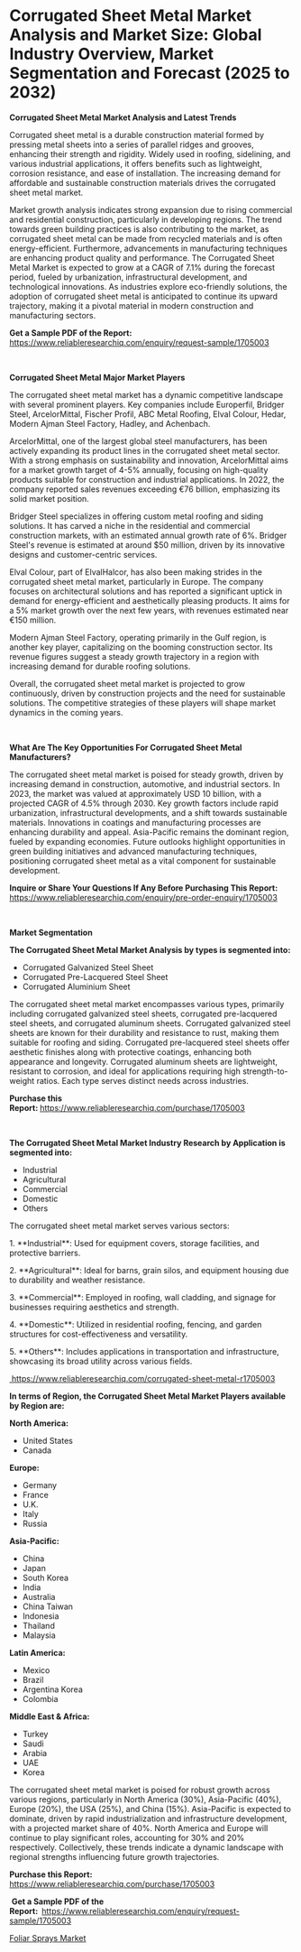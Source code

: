 <p><h1>Corrugated Sheet Metal Market Analysis and Market Size: Global Industry Overview, Market Segmentation and Forecast (2025 to 2032)</h1></p><p><strong>Corrugated Sheet Metal Market Analysis and Latest Trends</strong></p>
<p><p>Corrugated sheet metal is a durable construction material formed by pressing metal sheets into a series of parallel ridges and grooves, enhancing their strength and rigidity. Widely used in roofing, sidelining, and various industrial applications, it offers benefits such as lightweight, corrosion resistance, and ease of installation. The increasing demand for affordable and sustainable construction materials drives the corrugated sheet metal market.</p><p>Market growth analysis indicates strong expansion due to rising commercial and residential construction, particularly in developing regions. The trend towards green building practices is also contributing to the market, as corrugated sheet metal can be made from recycled materials and is often energy-efficient. Furthermore, advancements in manufacturing techniques are enhancing product quality and performance. The Corrugated Sheet Metal Market is expected to grow at a CAGR of 7.1% during the forecast period, fueled by urbanization, infrastructural development, and technological innovations. As industries explore eco-friendly solutions, the adoption of corrugated sheet metal is anticipated to continue its upward trajectory, making it a pivotal material in modern construction and manufacturing sectors.</p></p>
<p><strong>Get a Sample PDF of the Report:&nbsp;</strong> <a href="https://www.reliableresearchiq.com/enquiry/request-sample/1705003?utm_campaign=2269&utm_medium=2&utm_source=Github&utm_content=ia&utm_term=27032025&utm_id=corrugated-sheet-metal">https://www.reliableresearchiq.com/enquiry/request-sample/1705003</a></p>
<p>&nbsp;</p>
<p><strong>Corrugated Sheet Metal Major Market Players</strong></p>
<p><p>The corrugated sheet metal market has a dynamic competitive landscape with several prominent players. Key companies include Europerfil, Bridger Steel, ArcelorMittal, Fischer Profil, ABC Metal Roofing, Elval Colour, Hedar, Modern Ajman Steel Factory, Hadley, and Achenbach. </p><p>ArcelorMittal, one of the largest global steel manufacturers, has been actively expanding its product lines in the corrugated sheet metal sector. With a strong emphasis on sustainability and innovation, ArcelorMittal aims for a market growth target of 4-5% annually, focusing on high-quality products suitable for construction and industrial applications. In 2022, the company reported sales revenues exceeding €76 billion, emphasizing its solid market position.</p><p>Bridger Steel specializes in offering custom metal roofing and siding solutions. It has carved a niche in the residential and commercial construction markets, with an estimated annual growth rate of 6%. Bridger Steel's revenue is estimated at around $50 million, driven by its innovative designs and customer-centric services.</p><p>Elval Colour, part of ElvalHalcor, has also been making strides in the corrugated sheet metal market, particularly in Europe. The company focuses on architectural solutions and has reported a significant uptick in demand for energy-efficient and aesthetically pleasing products. It aims for a 5% market growth over the next few years, with revenues estimated near €150 million.</p><p>Modern Ajman Steel Factory, operating primarily in the Gulf region, is another key player, capitalizing on the booming construction sector. Its revenue figures suggest a steady growth trajectory in a region with increasing demand for durable roofing solutions.</p><p>Overall, the corrugated sheet metal market is projected to grow continuously, driven by construction projects and the need for sustainable solutions. The competitive strategies of these players will shape market dynamics in the coming years.</p></p>
<p>&nbsp;</p>
<p><strong>What Are The Key Opportunities For Corrugated Sheet Metal Manufacturers?</strong></p>
<p><p>The corrugated sheet metal market is poised for steady growth, driven by increasing demand in construction, automotive, and industrial sectors. In 2023, the market was valued at approximately USD 10 billion, with a projected CAGR of 4.5% through 2030. Key growth factors include rapid urbanization, infrastructural developments, and a shift towards sustainable materials. Innovations in coatings and manufacturing processes are enhancing durability and appeal. Asia-Pacific remains the dominant region, fueled by expanding economies. Future outlooks highlight opportunities in green building initiatives and advanced manufacturing techniques, positioning corrugated sheet metal as a vital component for sustainable development.</p></p>
<p><strong>Inquire or Share Your Questions If Any Before Purchasing This Report:</strong> <a href="https://www.reliableresearchiq.com/enquiry/pre-order-enquiry/1705003?utm_campaign=2269&utm_medium=2&utm_source=Github&utm_content=ia&utm_term=27032025&utm_id=corrugated-sheet-metal">https://www.reliableresearchiq.com/enquiry/pre-order-enquiry/1705003</a></p>
<p>&nbsp;</p>
<p><strong>Market Segmentation</strong></p>
<p><strong>The Corrugated Sheet Metal Market Analysis by types is segmented into:</strong></p>
<p><ul><li>Corrugated Galvanized Steel Sheet</li><li>Corrugated Pre-Lacquered Steel Sheet</li><li>Corrugated Aluminium Sheet</li></ul></p>
<p><p>The corrugated sheet metal market encompasses various types, primarily including corrugated galvanized steel sheets, corrugated pre-lacquered steel sheets, and corrugated aluminum sheets. Corrugated galvanized steel sheets are known for their durability and resistance to rust, making them suitable for roofing and siding. Corrugated pre-lacquered steel sheets offer aesthetic finishes along with protective coatings, enhancing both appearance and longevity. Corrugated aluminum sheets are lightweight, resistant to corrosion, and ideal for applications requiring high strength-to-weight ratios. Each type serves distinct needs across industries.</p></p>
<p><strong>Purchase this Report:&nbsp;</strong><a href="https://www.reliableresearchiq.com/purchase/1705003?utm_campaign=2269&utm_medium=2&utm_source=Github&utm_content=ia&utm_term=27032025&utm_id=corrugated-sheet-metal">https://www.reliableresearchiq.com/purchase/1705003</a></p>
<p>&nbsp;</p>
<p><strong>The Corrugated Sheet Metal Market Industry Research by Application is segmented into:</strong></p>
<p><ul><li>Industrial</li><li>Agricultural</li><li>Commercial</li><li>Domestic</li><li>Others</li></ul></p>
<p><p>The corrugated sheet metal market serves various sectors: </p><p>1. **Industrial**: Used for equipment covers, storage facilities, and protective barriers.</p><p>2. **Agricultural**: Ideal for barns, grain silos, and equipment housing due to durability and weather resistance.</p><p>3. **Commercial**: Employed in roofing, wall cladding, and signage for businesses requiring aesthetics and strength.</p><p>4. **Domestic**: Utilized in residential roofing, fencing, and garden structures for cost-effectiveness and versatility.</p><p>5. **Others**: Includes applications in transportation and infrastructure, showcasing its broad utility across various fields.</p></p>
<p><a href="https://www.reliableresearchiq.com/corrugated-sheet-metal-r1705003?utm_campaign=2269&utm_medium=2&utm_source=Github&utm_content=ia&utm_term=27032025&utm_id=corrugated-sheet-metal">&nbsp;https://www.reliableresearchiq.com/corrugated-sheet-metal-r1705003</a></p>
<p><strong>In terms of Region, the Corrugated Sheet Metal Market Players available by Region are:</strong></p>
<p>
    <p> <strong> North America: </strong>
        <ul>
            <li>United States</li>
            <li>Canada</li>
        </ul>
        </p> 
    <p> <strong> Europe: </strong>
        <ul>
            <li>Germany</li>
            <li>France</li>
            <li>U.K.</li>
            <li>Italy</li>
            <li>Russia</li>
        </ul>
        </p> 
    <p> <strong> Asia-Pacific: </strong>
        <ul>
            <li>China</li>
            <li>Japan</li>
            <li>South Korea</li>
            <li>India</li>
            <li>Australia</li>
            <li>China Taiwan</li>
            <li>Indonesia</li>
            <li>Thailand</li>
            <li>Malaysia</li>
        </ul>
        </p> 
    <p> <strong> Latin America: </strong>
        <ul>
            <li>Mexico</li>
            <li>Brazil</li>
            <li>Argentina Korea</li>
            <li>Colombia</li>
        </ul>
        </p> 
    <p> <strong> Middle East & Africa: </strong>
        <ul>
            <li>Turkey</li>
            <li>Saudi</li>
            <li>Arabia</li>
            <li>UAE</li>
            <li>Korea</li>
        </ul>
    </p>
    </p>
<p><p>The corrugated sheet metal market is poised for robust growth across various regions, particularly in North America (30%), Asia-Pacific (40%), Europe (20%), the USA (25%), and China (15%). Asia-Pacific is expected to dominate, driven by rapid industrialization and infrastructure development, with a projected market share of 40%. North America and Europe will continue to play significant roles, accounting for 30% and 20% respectively. Collectively, these trends indicate a dynamic landscape with regional strengths influencing future growth trajectories.</p></p>
<p><strong>Purchase this Report: </strong><a href="https://www.reliableresearchiq.com/purchase/1705003?utm_campaign=2269&utm_medium=2&utm_source=Github&utm_content=ia&utm_term=27032025&utm_id=corrugated-sheet-metal">https://www.reliableresearchiq.com/purchase/1705003</a></p>
<p>&nbsp;<strong>Get a Sample PDF of the Report:&nbsp;&nbsp;</strong><a href="https://www.reliableresearchiq.com/enquiry/request-sample/1705003?utm_campaign=2269&utm_medium=2&utm_source=Github&utm_content=ia&utm_term=27032025&utm_id=corrugated-sheet-metal">https://www.reliableresearchiq.com/enquiry/request-sample/1705003</a></p>
<p><strong></strong></p>
<p><p><a href="https://github.com/kluviabolofo/Market-Research-Report-List-1/blob/main/foliar-sprays-market.md?utm_campaign=2269&utm_medium=2&utm_source=Github&utm_content=ia&utm_term=27032025&utm_id=corrugated-sheet-metal">Foliar Sprays Market</a></p></p>